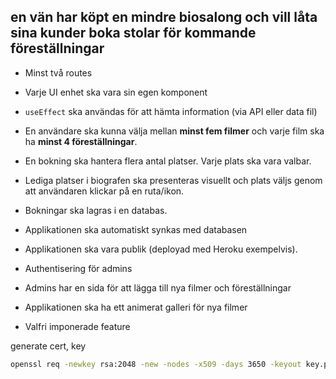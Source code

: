 <!-- @format -->

## en vän har köpt en mindre biosalong och vill låta sina kunder boka stolar för kommande föreställningar

-   Minst två routes
-   Varje UI enhet ska vara sin egen komponent
-   `useEffect` ska användas för att hämta information (via API eller data fil)

-   En användare ska kunna välja mellan **minst fem filmer** och varje film ska ha **minst 4 föreställningar**.
-   En bokning ska hantera flera antal platser. Varje plats ska vara valbar.

-   Lediga platser i biografen ska presenteras visuellt och plats väljs genom att användaren klickar på en ruta/ikon.

-   Bokningar ska lagras i en databas.
-   Applikationen ska automatiskt synkas med databasen
-   Applikationen ska vara publik (deployad med Heroku exempelvis).

-   Authentisering för admins
-   Admins har en sida för att lägga till nya filmer och föreställningar
-   Applikationen ska ha ett animerat galleri för nya filmer
-   Valfri imponerade feature

generate cert, key

```bash
openssl req -newkey rsa:2048 -new -nodes -x509 -days 3650 -keyout key.pem -out cert.pem
```
